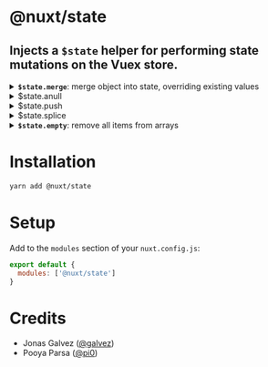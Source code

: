 # **@nuxt/state** 

## Injects a `$state` helper for performing state mutations on the Vuex store. 

<details>
<summary>
<b><code>$state.merge</code></b>: merge object into state, overriding existing values
</summary>

```js
this.$state.merge({
  propInState: {
    toBeUpdated: 2
  }
})
```
</details>

<details>
<summary>$state.anull</summary>
// Set top-level props to null
this.$state.anull(['propToReceiveNull', 'propToReceiveNull', 'propToReceiveNull'])

// Set obj props to null
this.$state.anull({
  obj: ['propToReceiveNull', 'propToReceiveNull', 'propToReceiveNull']
})
</details>

<details>
<summary>$state.push</summary>
this.$state.merge({
  arrayInState: {
    toReceiveItems: [2, 3] // push(2, 3)
  }
})
</details>

<details>
<summary>$state.splice</summary>
this.$state.splice({
  arrayInState: {
    toHaveSplicedItems: [0, 2] // splice args
  }
})
</details>

<details>
<summary>
<b><code>$state.empty</code></b>: remove all items from arrays
</summary>

```js
this.$state.empty('arrayInStateToHaveItemsEmptied')

this.$state.empty([
  'arrayInStateToHaveItemsEmptied', 
  'anotherArrayInStateToHaveItemsEmptied'
])

this.$state.empty({
  obj: ['arrayInObjToHaveItemsEmptied', 'arrayInObjToHaveItemsEmptied']
})
```

</details>

# Installation

```sh
yarn add @nuxt/state
```

# Setup

Add to the `modules` section of your `nuxt.config.js`:

```js
export default {
  modules: ['@nuxt/state']
}
```

# Credits

- Jonas Galvez ([@galvez](https://github.com/galvez))
- Pooya Parsa ([@pi0](https://github.com/pi0))
